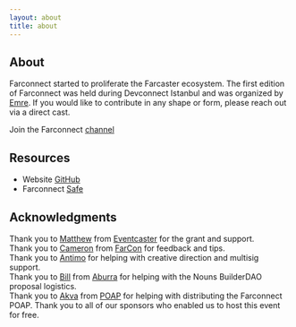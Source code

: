 ```yaml
---
layout: about
title: about
---
```

## About
Farconnect started to proliferate the Farcaster ecosystem. The first edition of Farconnect was held during Devconnect Istanbul and was organized by [Emre](https://warpcast.com/ekinci.eth). If you would like to contribute in any shape or form, please reach out via a direct cast.

Join the Farconnect [channel](https://warpcast.com/~/channel/farconnect)

## Resources
- Website [GitHub](https://github.com/farconnect/farconnect.github.io)  
- Farconnect [Safe](https://etherscan.io/address/0x506bD2a7993fc6e6a5C68e0A4B6AdFfA4539d003)  

## Acknowledgments
Thank you to [Matthew](https://warpcast.com/matthew) from [Eventcaster](https://eventcaster.xyz/) for the grant and support.  
Thank you to [Cameron](https://warpcast.com/cameron) from [FarCon](https://farcon.xyz/) for feedback and tips.  
Thank you to [Antimo](https://warpcast.com/antimofm.eth) for helping with creative direction and multisig support.  
Thank you to [Bill](https://warpcast.com/billzh.eth) from [Aburra](https://warpcast.com/aburra) for helping with the Nouns BuilderDAO proposal logistics.  
Thank you to [Akva](https://warpcast.com/akva) from [POAP](https://poap.xyz/) for helping with distributing the Farconnect POAP.
Thank you to all of our sponsors who enabled us to host this event for free.  
